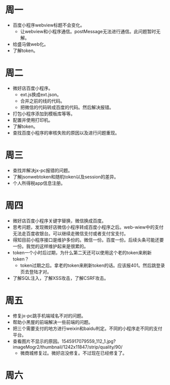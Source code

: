 # 周一
* 百度小程序webview标题不会变化。
    - 让webview和小程序通信。postMessage无法进行通信。此问题暂时无解。
* 给盛马做web化。
* 了解token。

# 周二
* 微好店百度小程序。
    - ext.js换成ext.json。
    - 合并之前的线的代码。
    - 把微信的代码转成百度的代码。然后解决报错。
* 打包小程序添加到模板库等等。
* 配置并使用打印机。
* 了解token。
* 查找百度小程序的审核失败的原因以及进行问题重现。

# 周三
* 查找并解决jx-pc报错的问题。
* 了解jsonwebtoken和随机token以及session的差异。
* 个人所得税app信息注册。

# 周四
* 微好店百度小程序关键字替换，微信换成百度。
* 思考问题，发现微好店微信小程序转成百度小程序之后。web-wiew中的支付无法走百度收银台。可以继续走微信支付或者支付宝支付。
* 得知目前小程序接口是维护多份的。微信一份。百度一份。后续头条可能还要一份。我觉的这样维护起来是很累的。
* token一个小时后过期，为什么第二天还可以使用这个老的token来刷新token？
    - token过期之后。拿老的token来刷新token的话。应该报401。然后跳登录页去登陆才对。
* 了解SQL注入，了解XSS攻击，了解CSRF攻击。

# 周五
* 修复jx-pc跳手机端域名不对的问题。
* 帮助小黑屋的前端解决一些前端的问题。
* 把三个需要支付的地方进行weixin和baidu判定。不同的小程序走不同的支付平台。
* 查看图片不显示的原因。1545917079559_112_1.jpg?imageMogr2/thumbnail/1242x11847/strip/quality/90/
    - 微商城修复过。微好店没修复。不过现在已经修复了。

# 周六

